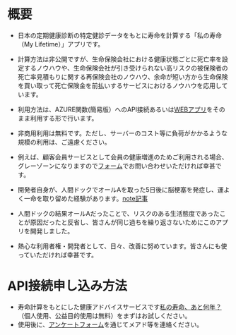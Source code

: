 # 概要
- 日本の定期健康診断の特定健診データをもとに寿命を計算する「私の寿命（My Lifetime）」アプリです。

- 計算方法は非公開ですが、生命保険会社における健康状態ごとに死亡率を設定するノウハウや、生命保険会社が引き受けられない高リスクの被保険者の死亡率見積もりに関する再保険会社のノウハウ、余命が短い方から生命保険を買い取って死亡保険金を前払いするサービスにおけるノウハウを応用しています。
- 利用方法は、AZURE関数(簡易版）へのAPI接続あるいは[WEBアプリ](https://medicalhealth.blob.core.windows.net/medicalhealth/index2.html)をそのまま利用する形で行います。
- 非商用利用は無料です。ただし、サーバーのコスト等に負荷がかかるような規模の利用は、ご遠慮ください。
- 例えば、顧客会員サービスとして会員の健康増進のためご利用される場合、グレーゾーンになりますので[フォーム](https://docs.google.com/forms/d/e/1FAIpQLScSKMGFgLAcHFeaQ9nG3YozRF3mczSJlH37I0nncOTeQ8oYbg/viewform?usp=sf_link)でお問い合わせいただければ幸甚です。
- 開発者自身が、人間ドックでオールAを取った5日後に脳梗塞を発症し、運よく一命を取り留めた経験があります。[note記事](https://note.com/nogami_kenichi/n/n0867f2d7aaa1)
- 人間ドックの結果オールAだったことで、リスクのある生活態度であったことが原因だったと反省し、皆さんが同じ過ちを繰り返さないためにこのアプリを開発しました。
- 熱心な利用者権・開発者として、日々、改善に努めています。皆さんにも使っていただければ幸甚です。

# API接続申し込み方法

- 寿命計算をもとにした健康アドバイスサービスです[私の寿命、あと何年？](https://medicalhealth.blob.core.windows.net/medicalhealth/index2.html)（個人使用、公益目的使用は無料）をまずはお試しください。
- 使用後に、[アンケートフォーム](https://docs.google.com/forms/d/e/1FAIpQLScSKMGFgLAcHFeaQ9nG3YozRF3mczSJlH37I0nncOTeQ8oYbg/viewform?usp=sf_link)を通じてメアド等を連絡ください。
